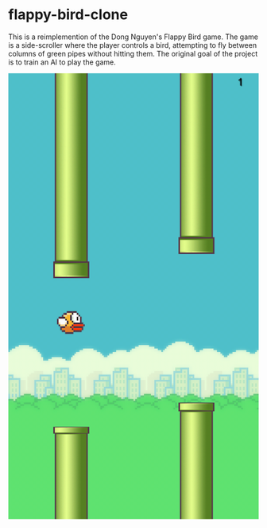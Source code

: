 # flappy-bird-clone
This is a reimplemention of the Dong Nguyen's Flappy Bird game.
The game is a side-scroller where the player controls a bird, attempting to fly between columns of green pipes without hitting them. 
The original goal of the project is to train an AI to play the game.

![alt text](https://github.com/AUser000/flappy-bird-clone/blob/master/screenshots/Screenshot_20191202-215638.png)
